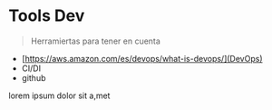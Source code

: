 # Tools Dev

> Herramiertas para tener en cuenta

- [https://aws.amazon.com/es/devops/what-is-devops/](DevOps)
- CI/DI
- github

lorem ipsum dolor sit a,met